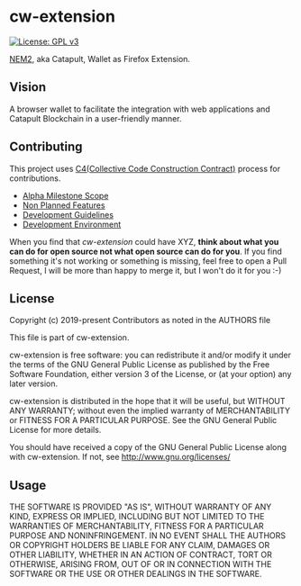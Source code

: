 # cw-extension

[![License: GPL v3](https://img.shields.io/badge/License-GPL%20v3-blue.svg)](https://www.gnu.org/licenses/lgpl-3.0)

[NEM2][catapult], aka Catapult, Wallet as Firefox Extension.

## Vision

A browser wallet to facilitate the integration with web applications and Catapult Blockchain in a user-friendly manner.

## Contributing

This project uses [C4(Collective Code Construction Contract)](https://rfc.zeromq.org/spec:42/C4/) process for contributions.

- [Alpha Milestone Scope](https://github.com/aleixmorgadas/cw-extension/wiki/Alpha-Milestone)
- [Non Planned Features](https://github.com/aleixmorgadas/cw-extension/wiki/Non-Planned-Features)
- [Development Guidelines](https://github.com/aleixmorgadas/cw-extension/wiki/Development-Guidelines)
- [Development Environment](https://github.com/aleixmorgadas/cw-extension/wiki/Development-environment)

When you find that _cw-extension_ could have XYZ, __think about what you can do for open source not what open source can do for you__. If you find something it's not working or something is missing, feel free to open a Pull Request, I will be more than happy to merge it, but I won't do it for you :-)

## License

Copyright (c) 2019-present Contributors as noted in the AUTHORS file

This file is part of cw-extension.

cw-extension is free software: you can redistribute it and/or modify it under the terms of the GNU General Public License as published by the Free Software Foundation, either version 3 of the License, or (at your option) any later version.

cw-extension is distributed in the hope that it will be useful, but WITHOUT ANY WARRANTY; without even the implied warranty of MERCHANTABILITY or FITNESS FOR A PARTICULAR PURPOSE. See the GNU General Public License for more details.

You should have received a copy of the GNU General Public License along with cw-extension. If not, see http://www.gnu.org/licenses/

[catapult]: https://nemtech.github.io/

## Usage

THE SOFTWARE IS PROVIDED "AS IS", WITHOUT WARRANTY OF ANY KIND, EXPRESS OR IMPLIED, INCLUDING BUT NOT LIMITED TO THE WARRANTIES OF MERCHANTABILITY, FITNESS FOR A PARTICULAR PURPOSE AND NONINFRINGEMENT. IN NO EVENT SHALL THE AUTHORS OR COPYRIGHT HOLDERS BE LIABLE FOR ANY CLAIM, DAMAGES OR OTHER LIABILITY, WHETHER IN AN ACTION OF CONTRACT, TORT OR OTHERWISE, ARISING FROM, OUT OF OR IN CONNECTION WITH THE SOFTWARE OR THE USE OR OTHER DEALINGS IN THE SOFTWARE.